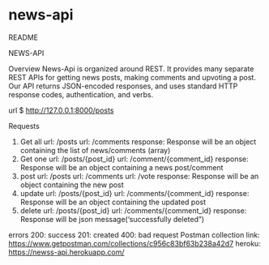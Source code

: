 # news-api
README

NEWS-API

Overview
News-Api is organized around REST. It provides many separate REST APIs for getting news posts, making comments and upvoting a post. Our API returns JSON-encoded responses, and uses standard HTTP response codes, authentication, and verbs.

url
$ http://127.0.0.1:8000/posts


Requests
1.	Get all
url: /posts
url: /comments
response: Response will be an object containing the list of news/comments (array) 
2.	Get one 
url: /posts/{post_id}
url: /comment/{comment_id}
response: Response will be an object containing a news post/comment
3.	post
url: /posts
url: /comments
url: /vote
response: Response will be an object containing the new post 
4.	update
url: /posts/{post_id}
url: /comments/{comment_id}
response: Response will be an object containing the updated post 
5.	delete
url: /posts/{post_id}
url: /comments/{comment_id}
response: Response will be json message(‘successfully deleted”)


errors
200: success
201: created
400: bad request
Postman collection link: https://www.getpostman.com/collections/c956c83bf63b238a42d7 
heroku: https://newss-api.herokuapp.com/ 
